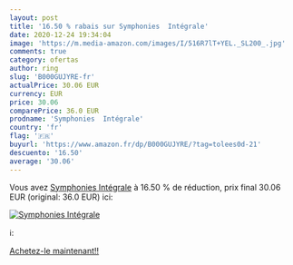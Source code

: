 ```yaml
---
layout: post
title: '16.50 % rabais sur Symphonies  Intégrale'
date: 2020-12-24 19:34:04
image: 'https://m.media-amazon.com/images/I/516R7lT+YEL._SL200_.jpg'
comments: true
category: ofertas
author: ring
slug: 'B000GUJYRE-fr'
actualPrice: 30.06 EUR
currency: EUR
price: 30.06
comparePrice: 36.0 EUR
prodname: 'Symphonies  Intégrale'
country: 'fr'
flag: '🇫🇷'
buyurl: 'https://www.amazon.fr/dp/B000GUJYRE/?tag=tolees0d-21'
descuento: '16.50'
average: '30.06'
---
```


Vous avez [Symphonies  Intégrale](https://www.amazon.fr/dp/B000GUJYRE/?tag=tolees0d-21)  à  16.50 % de réduction, prix final  30.06 EUR (original: 36.0 EUR) ici:

[![Symphonies  Intégrale](https://m.media-amazon.com/images/I/516R7lT+YEL._SL200_.jpg)](https://www.amazon.fr/dp/B000GUJYRE/?tag=tolees0d-21)

ℹ️:


[Achetez-le maintenant!!](https://www.amazon.fr/dp/B000GUJYRE/?tag=tolees0d-21)
